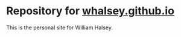 # Repository for [whalsey.github.io](https://whalsey.github.io)

This is the personal site for William Halsey.